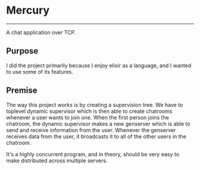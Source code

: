 # Mercury

---

A chat application over TCP.

## Purpose

I did the project primarily because I enjoy elixir as a language, and I wanted
to use some of its features.

## Premise

The way this project works is by creating a supervision tree. We have to
toplevel dynamic supervisor which is then able to create chatrooms whenever a
user wants to join one. When the first person joins the chatroom, the dynamic
supervisor makes a new genserver which is able to send and receive information
from the user. Whenever the genserver receives data from the user, it broadcasts
it to all of the other users in the chatroom.

It's a highly concurrent program, and in theory, should be very easy to make
distributed across multiple servers.
